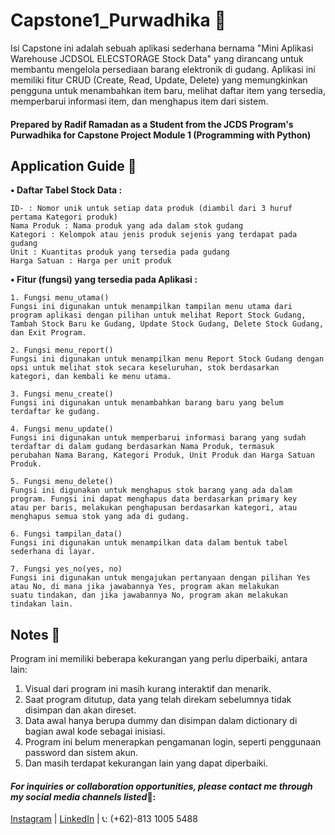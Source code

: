 # Capstone1_Purwadhika 👋
Isi Capstone ini adalah sebuah aplikasi sederhana bernama "Mini Aplikasi Warehouse JCDSOL ELECSTORAGE Stock Data" yang dirancang untuk membantu mengelola persediaan barang elektronik di gudang. Aplikasi ini memiliki fitur CRUD (Create, Read, Update, Delete) yang memungkinkan pengguna untuk menambahkan item baru, melihat daftar item yang tersedia, memperbarui informasi item, dan menghapus item dari sistem.

#### Prepared by Radif Ramadan as a Student from the JCDS Program's Purwadhika for Capstone Project Module 1 (Programming with Python)

## Application Guide 📙
**• Daftar Tabel Stock Data :**
 
    ID- : Nomor unik untuk setiap data produk (diambil dari 3 huruf pertama Kategori produk)
    Nama Produk : Nama produk yang ada dalam stok gudang
    Kategori : Kelompok atau jenis produk sejenis yang terdapat pada gudang
    Unit : Kuantitas produk yang tersedia pada gudang
    Harga Satuan : Harga per unit produk

**• Fitur (fungsi) yang tersedia pada Aplikasi :**
 
    1. Fungsi menu_utama()
    Fungsi ini digunakan untuk menampilkan tampilan menu utama dari program aplikasi dengan pilihan untuk melihat Report Stock Gudang, 
    Tambah Stock Baru ke Gudang, Update Stock Gudang, Delete Stock Gudang, dan Exit Program.
    
    2. Fungsi menu_report()
    Fungsi ini digunakan untuk menampilkan menu Report Stock Gudang dengan opsi untuk melihat stok secara keseluruhan, stok berdasarkan 
    kategori, dan kembali ke menu utama.
    
    3. Fungsi menu_create()
    Fungsi ini digunakan untuk menambahkan barang baru yang belum terdaftar ke gudang.
    
    4. Fungsi menu_update()
    Fungsi ini digunakan untuk memperbarui informasi barang yang sudah terdaftar di dalam gudang berdasarkan Nama Produk, termasuk 
    perubahan Nama Barang, Kategori Produk, Unit Produk dan Harga Satuan Produk.

    5. Fungsi menu_delete()
    Fungsi ini digunakan untuk menghapus stok barang yang ada dalam program. Fungsi ini dapat menghapus data berdasarkan primary key 
    atau per baris, melakukan penghapusan berdasarkan kategori, atau menghapus semua stok yang ada di gudang. 
    
    6. Fungsi tampilan_data()
    Fungsi ini digunakan untuk menampilkan data dalam bentuk tabel sederhana di layar. 

    7. Fungsi yes_no(yes, no)
    Fungsi ini digunakan untuk mengajukan pertanyaan dengan pilihan Yes atau No, di mana jika jawabannya Yes, program akan melakukan 
    suatu tindakan, dan jika jawabannya No, program akan melakukan tindakan lain.

## Notes 📝
Program ini memiliki beberapa kekurangan yang perlu diperbaiki, antara lain:
 1. Visual dari program ini masih kurang interaktif dan menarik.
 2. Saat program ditutup, data yang telah direkam sebelumnya tidak disimpan dan akan direset.
 3. Data awal hanya berupa dummy dan disimpan dalam dictionary di bagian awal kode sebagai inisiasi.
 4. Program ini belum menerapkan pengamanan login, seperti penggunaan password dan sistem akun.
 5. Dan masih terdapat kekurangan lain yang dapat diperbaiki.

#### *_For inquiries or collaboration opportunities, please contact me through my social media channels listed_*🙌:
[Instagram](https://www.instagram.com/radifyadika_) |
[LinkedIn](https://www.linkedin.com/in/radiframadan/) |
📞: (+62)-813 1005 5488

